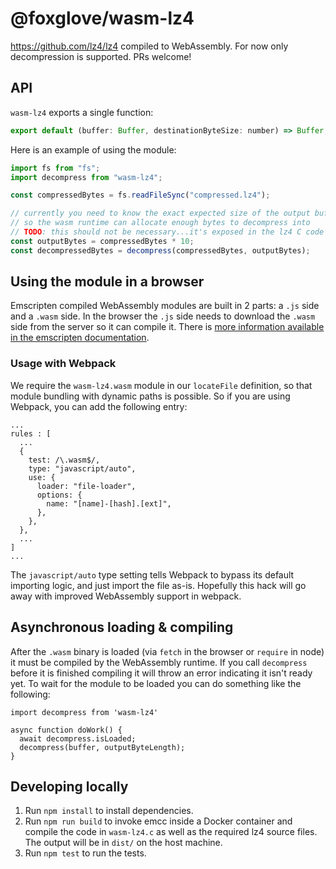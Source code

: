 # @foxglove/wasm-lz4

https://github.com/lz4/lz4 compiled to WebAssembly. For now only decompression is supported. PRs welcome!

## API

`wasm-lz4` exports a single function:

```js
export default (buffer: Buffer, destinationByteSize: number) => Buffer;
```

Here is an example of using the module:

```js
import fs from "fs";
import decompress from "wasm-lz4";

const compressedBytes = fs.readFileSync("compressed.lz4");

// currently you need to know the exact expected size of the output buffer
// so the wasm runtime can allocate enough bytes to decompress into
// TODO: this should not be necessary...it's exposed in the lz4 C code
const outputBytes = compressedBytes * 10;
const decompressedBytes = decompress(compressedBytes, outputBytes);
```

## Using the module in a browser

Emscripten compiled WebAssembly modules are built in 2 parts: a `.js` side and a `.wasm` side. In the browser the `.js` side needs to download the `.wasm` side from the server so it can compile it. There is [more information available in the emscripten documentation](https://kripken.github.io/emscripten-site/docs/compiling/Deploying-Pages.html).

### Usage with Webpack

We require the `wasm-lz4.wasm` module in our `locateFile` definition, so that module bundling with dynamic paths is possible. So if you are using Webpack, you can add the following entry:

```
...
rules : [
  ...
  {
    test: /\.wasm$/,
    type: "javascript/auto",
    use: {
      loader: "file-loader",
      options: {
        name: "[name]-[hash].[ext]",
      },
    },
  },
  ...
]
...
```

The `javascript/auto` type setting tells Webpack to bypass its default importing logic, and just import the file as-is. Hopefully this hack will go away with improved WebAssembly support in webpack.

## Asynchronous loading & compiling

After the `.wasm` binary is loaded (via `fetch` in the browser or `require` in node) it must be compiled by the WebAssembly runtime. If you call `decompress` before it is finished compiling it will throw an error indicating it isn't ready yet. To wait for the module to be loaded you can do something like the following:

```
import decompress from 'wasm-lz4'

async function doWork() {
  await decompress.isLoaded;
  decompress(buffer, outputByteLength);
}
```

## Developing locally

1. Run `npm install` to install dependencies.
2. Run `npm run build` to invoke emcc inside a Docker container and compile the code in `wasm-lz4.c` as well as the required lz4 source files. The output will be in `dist/` on the host machine.
3. Run `npm test` to run the tests.
